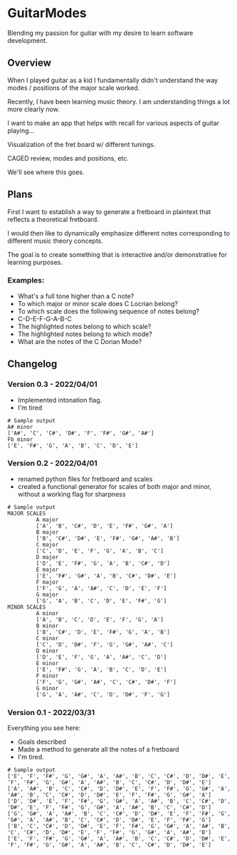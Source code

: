 # GuitarModes
Blending my passion for guitar with my desire to learn software development.

## Overview
When I played guitar as a kid I fundamentally didn't understand the way modes / positions of the major scale worked.

Recently, I have been learning music theory. I am understanding things a lot more clearly now.

I want to make an app that helps with recall for various aspects of guitar playing...

Visualization of the fret board w/ different tunings.

CAGED review, modes and positions, etc.

We'll see where this goes.

## Plans
First I want to establish a way to generate a fretboard in plaintext that reflects a theoretical fretboard.

I would then like to dynamically emphasize different notes corresponding to different music theory concepts.

The goal is to create something that is interactive and/or demonstrative for learning purposes.

### Examples:
* What's a full tone higher than a C note?
* To which major or minor scale does C Locrian belong?
* To which scale does the following sequence of notes belong? 
 * C-D-E-F-G-A-B-C
* The highlighted notes belong to which scale?
* The highlighted notes belong to which mode?
* What are the notes of the C Dorian Mode?


## Changelog
### Version 0.3 - 2022/04/01
* Implemented intonation flag.
* I'm tired

```
# Sample output
A# minor
['A#', 'C', 'C#', 'D#', 'F', 'F#', 'G#', 'A#']
Fb minor
['E', 'F#', 'G', 'A', 'B', 'C', 'D', 'E']
```


### Version 0.2 - 2022/04/01
* renamed python files for fretboard and scales
* created a functional generator for scales of both major and minor, without a working flag for sharpness
```
# Sample output
MAJOR SCALES
         A major
         ['A', 'B', 'C#', 'D', 'E', 'F#', 'G#', 'A']
         B major
         ['B', 'C#', 'D#', 'E', 'F#', 'G#', 'A#', 'B']
         C major
         ['C', 'D', 'E', 'F', 'G', 'A', 'B', 'C']
         D major
         ['D', 'E', 'F#', 'G', 'A', 'B', 'C#', 'D']
         E major
         ['E', 'F#', 'G#', 'A', 'B', 'C#', 'D#', 'E']
         F major
         ['F', 'G', 'A', 'A#', 'C', 'D', 'E', 'F']
         G major
         ['G', 'A', 'B', 'C', 'D', 'E', 'F#', 'G']
MINOR SCALES
         A minor
         ['A', 'B', 'C', 'D', 'E', 'F', 'G', 'A']
         B minor
         ['B', 'C#', 'D', 'E', 'F#', 'G', 'A', 'B']
         C minor
         ['C', 'D', 'D#', 'F', 'G', 'G#', 'A#', 'C']
         D minor
         ['D', 'E', 'F', 'G', 'A', 'A#', 'C', 'D']
         E minor
         ['E', 'F#', 'G', 'A', 'B', 'C', 'D', 'E']
         F minor
         ['F', 'G', 'G#', 'A#', 'C', 'C#', 'D#', 'F']
         G minor
         ['G', 'A', 'A#', 'C', 'D', 'D#', 'F', 'G']
```

### Version 0.1 - 2022/03/31
Everything you see here:
* Goals described
* Made a method to generate all the notes of a fretboard
* I'm tired.

```
# Sample output
['E', 'F', 'F#', 'G', 'G#', 'A', 'A#', 'B', 'C', 'C#', 'D', 'D#', 'E', 'F', 'F#', 'G', 'G#', 'A', 'A#', 'B', 'C', 'C#', 'D', 'D#', 'E']
['A', 'A#', 'B', 'C', 'C#', 'D', 'D#', 'E', 'F', 'F#', 'G', 'G#', 'A', 'A#', 'B', 'C', 'C#', 'D', 'D#', 'E', 'F', 'F#', 'G', 'G#', 'A']
['D', 'D#', 'E', 'F', 'F#', 'G', 'G#', 'A', 'A#', 'B', 'C', 'C#', 'D', 'D#', 'E', 'F', 'F#', 'G', 'G#', 'A', 'A#', 'B', 'C', 'C#', 'D']
['G', 'G#', 'A', 'A#', 'B', 'C', 'C#', 'D', 'D#', 'E', 'F', 'F#', 'G', 'G#', 'A', 'A#', 'B', 'C', 'C#', 'D', 'D#', 'E', 'F', 'F#', 'G']
['B', 'C', 'C#', 'D', 'D#', 'E', 'F', 'F#', 'G', 'G#', 'A', 'A#', 'B', 'C', 'C#', 'D', 'D#', 'E', 'F', 'F#', 'G', 'G#', 'A', 'A#', 'B']
['E', 'F', 'F#', 'G', 'G#', 'A', 'A#', 'B', 'C', 'C#', 'D', 'D#', 'E', 'F', 'F#', 'G', 'G#', 'A', 'A#', 'B', 'C', 'C#', 'D', 'D#', 'E']
```